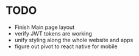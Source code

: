 # TODO

- Finish Main page layout
- verify JWT tokens are working
- unify styling along the whole website and apps
- figure out pivot to react native for mobile